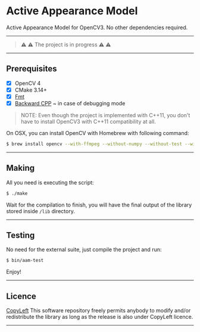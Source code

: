 # Active Appearance Model

Active Appearance Model for OpenCV3. No other dependencies required.

---
>  :warning: :warning: The project is in progress  :warning: :warning:
---

## Prerequisites

- [x] OpenCV 4
- [x] CMake 3.14+
- [x] [Fmt](http://fmtlib.net/latest/usage.html#building-the-library)
- [x] [Backward CPP](https://github.com/bombela/backward-cpp) ~ in case of debugging mode

> NOTE: Even though the project is implemented with C++11, you don't have to install OpenCV3 with C++11 compatibility at all.

On OSX, you can install OpenCV with Homebrew with following command:

```bash
$ brew install opencv --with-ffmpeg --without-numpy --without-test --with-contrib --with-python3
```

---

## Making

All you need is executing the script:

```bash
$ ./make
```

Wait for the compilation to finish, you will have the final output 
of the library stored inside `/lib` directory.

---

## Testing

No need for the external suite, just compile the project and run:

```bash
$ bin/aam-test
```

Enjoy!

---

## Licence

[CopyLeft](https://en.wikipedia.org/wiki/Copyleft)
This software repository freely permits anybody to modify 
and/or redistribute the library as long as the release 
is also under CopyLeft licence.

---